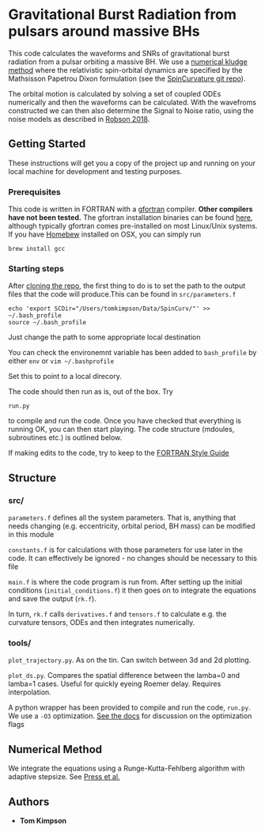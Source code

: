 
# Gravitational Burst Radiation from pulsars around massive BHs

This code calculates the waveforms and SNRs of gravitational burst radiation from a pulsar orbiting a massive BH. We use a [numerical kludge method](https://journals.aps.org/prd/abstract/10.1103/PhysRevD.75.024005) where the relativistic spin-orbital dynamics are specified by the Mathsisson Papetrou Dixon formulation (see the [SpinCurvature git repo](https://github.com/tomkimpson/SpinCurvatureDynamics)). 

The orbital motion is calculated by solving a set of coupled ODEs numerically and then the waveforms can be calculated. With the wavefroms constructed we can then also determine the Signal to Noise ratio, using the noise models as described in [Robson 2018](https://arxiv.org/abs/1803.01944).

## Getting Started
These instructions will get you a copy of the project up and running on your local machine for development and testing purposes. 

### Prerequisites

This code is written in FORTRAN with a [gfortran](https://gcc.gnu.org/wiki/GFortran) compiler. **Other compilers have not been tested.** The gfortran installation binaries can be found [here](https://gcc.gnu.org/wiki/GFortranBinariels), although typically gfortran comes pre-installed on most Linux/Unix systems. If you have [Homebew](https://brew.sh/) installed on OSX, you can simply run 


```
brew install gcc
```



### Starting steps
After [cloning the repo](https://help.github.com/en/articles/cloning-a-repository), the first thing to do is to set the path to the output files that the code will produce.This can be found in `src/parameters.f` 


```
echo 'export SCDir="/Users/tomkimpson/Data/SpinCurv/"' >> ~/.bash_profile
source ~/.bash_profile
```
Just change the path to some appropriate local destination

You can check the environemnt variable has been added to `bash_profile` by either `env` or `vim ~/.bashprofile`

Set this to point to a local direcory.

The code should then run as is, out of the box. Try

```
run.py
```

to compile and run the code. Once you have checked that everything is running OK, you can then start playing. The code structure (mdoules, subroutines etc.) is outlined below.


If making edits to the code, try to keep to the [FORTRAN Style Guide](https://www.fortran90.org/src/best-practices.html)

## Structure

### src/

`parameters.f` defines all the system parameters. That is, anything that needs changing (e.g. eccentricity, orbital period, BH mass) can be modified in this module


`constants.f` is for calculations with those parameters for use later in the code. It can effectively be ignored - no changes should be necessary to this file

`main.f` is where the code program is run from. After setting up the initial conditions (`initial_conditions.f`) it then goes on to integrate the equations and save the output (`rk.f`). 

In turn, `rk.f` calls `derivatives.f` and `tensors.f` to calculate e.g. the curvature tensors, ODEs and then integrates numerically.

### tools/

`plot_trajectory.py`. As on the tin. Can switch between 3d and 2d plotting.

`plot_ds.py`. Compares the spatial difference between the lamba=0 and lamba=1 cases. Useful for quickly eyeing Roemer delay. Requires interpolation.


A python wrapper has been provided to compile and run the code, `run.py`. We use a `-O3` optimization. [See the docs](https://gcc.gnu.org/onlinedocs/gcc/Optimize-Options.html) for discussion on the optimization flags


## Numerical Method
We integrate the equations using a Runge-Kutta-Fehlberg algorithm with adaptive stepsize. See [Press et al.](https://dl.acm.org/citation.cfm?id=141273)





## Authors

* **Tom Kimpson** 





